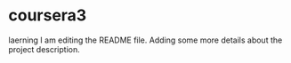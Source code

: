 # coursera3
laerning
I am editing the README file. Adding some more details about the project description.
